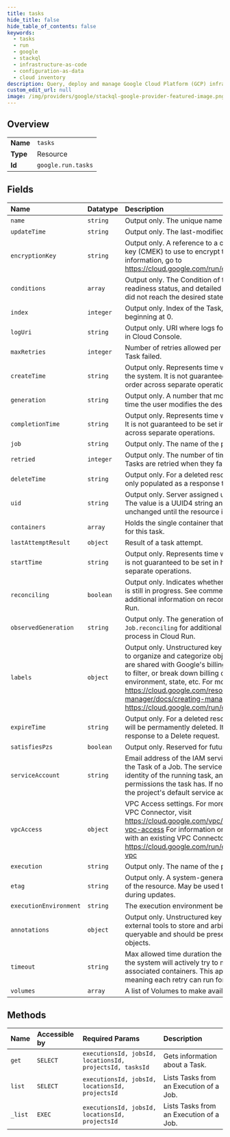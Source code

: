 ```yaml
---
title: tasks
hide_title: false
hide_table_of_contents: false
keywords:
  - tasks
  - run
  - google    
  - stackql
  - infrastructure-as-code
  - configuration-as-data
  - cloud inventory
description: Query, deploy and manage Google Cloud Platform (GCP) infrastructure and resources using SQL
custom_edit_url: null
image: /img/providers/google/stackql-google-provider-featured-image.png
---
```

  
    

## Overview
<table><tbody>
<tr><td><b>Name</b></td><td><code>tasks</code></td></tr>
<tr><td><b>Type</b></td><td>Resource</td></tr>
<tr><td><b>Id</b></td><td><code>google.run.tasks</code></td></tr>
</tbody></table>

## Fields
| Name | Datatype | Description |
|:-----|:---------|:------------|
| `name` | `string` | Output only. The unique name of this Task. |
| `updateTime` | `string` | Output only. The last-modified time. |
| `encryptionKey` | `string` | Output only. A reference to a customer managed encryption key (CMEK) to use to encrypt this container image. For more information, go to https://cloud.google.com/run/docs/securing/using-cmek |
| `conditions` | `array` | Output only. The Condition of this Task, containing its readiness status, and detailed error information in case it did not reach the desired state. |
| `index` | `integer` | Output only. Index of the Task, unique per execution, and beginning at 0. |
| `logUri` | `string` | Output only. URI where logs for this execution can be found in Cloud Console. |
| `maxRetries` | `integer` | Number of retries allowed per Task, before marking this Task failed. |
| `createTime` | `string` | Output only. Represents time when the task was created by the system. It is not guaranteed to be set in happens-before order across separate operations. |
| `generation` | `string` | Output only. A number that monotonically increases every time the user modifies the desired state. |
| `completionTime` | `string` | Output only. Represents time when the Task was completed. It is not guaranteed to be set in happens-before order across separate operations. |
| `job` | `string` | Output only. The name of the parent Job. |
| `retried` | `integer` | Output only. The number of times this Task was retried. Tasks are retried when they fail up to the maxRetries limit. |
| `deleteTime` | `string` | Output only. For a deleted resource, the deletion time. It is only populated as a response to a Delete request. |
| `uid` | `string` | Output only. Server assigned unique identifier for the Task. The value is a UUID4 string and guaranteed to remain unchanged until the resource is deleted. |
| `containers` | `array` | Holds the single container that defines the unit of execution for this task. |
| `lastAttemptResult` | `object` | Result of a task attempt. |
| `startTime` | `string` | Output only. Represents time when the task started to run. It is not guaranteed to be set in happens-before order across separate operations. |
| `reconciling` | `boolean` | Output only. Indicates whether the resource's reconciliation is still in progress. See comments in `Job.reconciling` for additional information on reconciliation process in Cloud Run. |
| `observedGeneration` | `string` | Output only. The generation of this Task. See comments in `Job.reconciling` for additional information on reconciliation process in Cloud Run. |
| `labels` | `object` | Output only. Unstructured key value map that can be used to organize and categorize objects. User-provided labels are shared with Google's billing system, so they can be used to filter, or break down billing charges by team, component, environment, state, etc. For more information, visit https://cloud.google.com/resource-manager/docs/creating-managing-labels or https://cloud.google.com/run/docs/configuring/labels |
| `expireTime` | `string` | Output only. For a deleted resource, the time after which it will be permamently deleted. It is only populated as a response to a Delete request. |
| `satisfiesPzs` | `boolean` | Output only. Reserved for future use. |
| `serviceAccount` | `string` | Email address of the IAM service account associated with the Task of a Job. The service account represents the identity of the running task, and determines what permissions the task has. If not provided, the task will use the project's default service account. |
| `vpcAccess` | `object` | VPC Access settings. For more information on creating a VPC Connector, visit https://cloud.google.com/vpc/docs/configure-serverless-vpc-access For information on how to configure Cloud Run with an existing VPC Connector, visit https://cloud.google.com/run/docs/configuring/connecting-vpc |
| `execution` | `string` | Output only. The name of the parent Execution. |
| `etag` | `string` | Output only. A system-generated fingerprint for this version of the resource. May be used to detect modification conflict during updates. |
| `executionEnvironment` | `string` | The execution environment being used to host this Task. |
| `annotations` | `object` | Output only. Unstructured key value map that may be set by external tools to store and arbitrary metadata. They are not queryable and should be preserved when modifying objects. |
| `timeout` | `string` | Max allowed time duration the Task may be active before the system will actively try to mark it failed and kill associated containers. This applies per attempt of a task, meaning each retry can run for the full timeout. |
| `volumes` | `array` | A list of Volumes to make available to containers. |
## Methods
| Name | Accessible by | Required Params | Description |
|:-----|:--------------|:----------------|:------------|
| `get` | `SELECT` | `executionsId, jobsId, locationsId, projectsId, tasksId` | Gets information about a Task. |
| `list` | `SELECT` | `executionsId, jobsId, locationsId, projectsId` | Lists Tasks from an Execution of a Job. |
| `_list` | `EXEC` | `executionsId, jobsId, locationsId, projectsId` | Lists Tasks from an Execution of a Job. |
